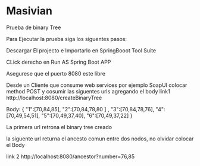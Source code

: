 # Masivian

Prueba de binary Tree

Para Ejecutar la prueba siga los siguentes pasos:

Descargar El projecto e Importarlo en SpringBooot Tool Suite

CLick derecho en Run AS Spring Boot APP

Asegurese que  el puerto 8080 este libre

Desde un Cliente que consume web services por ejemplo SoapUI colocar method POST y cosumir las siguentes urls agregando el body 
 link1
http://localhost:8080/createBinaryTree

Body:
{ "1":[70,84,85],  "2":[70,84,78,80 ] ,
"3":[70,84,78,76], "4":[70,49,54,51], "5":[70,49,37,40],
"6":[70,49,37,22]
}

La primera url retrona el binary tree creado

la siguente url returna el ancesto comun entre dos nodos, no olvidar colocar el Body

link 2
http://localhost:8080/ancestor?number=76,85
